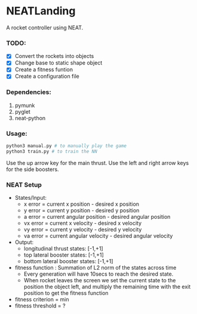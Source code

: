 # NEATLanding
A rocket controller using NEAT.

### TODO:

- [x] Convert the rockets into objects
- [x] Change base to static shape object
- [x] Create a fitness funtion
- [x] Create a configuration file

### Dependencies:

1. pymunk
2. pyglet
3. neat-python

### Usage:

```python
python3 manual.py # to manually play the game
python3 train.py # to train the NN
```

Use the up arrow key for the main thrust.
Use the left and right arrow keys for the side boosters. 

### NEAT Setup

- States/Input:
    - x error = current x position - desired x position
    - y error = current y position - desired y position
    - a error = current angular position - desired angular position
    - vx error = current x velocity - desired x velocity
    - vy error = current y velocity - desired y velocity
    - va error = current angular velocity - desired angular velocity
- Output:
    - longitudinal thrust states: [-1,+1]
    - top lateral booster states: [-1,+1]
    - bottom lateral booster states: [-1,+1]
- fitness function : Summation of L2 norm of the states across time
    - Every generation will have 10secs to reach the desired state. 
    - When rocket leaves the screen we set the current state to the position the object left, and multiply the remaining time with the exit position to get the fitness function
- fitness criterion = min
- fitness threshold = ? 
